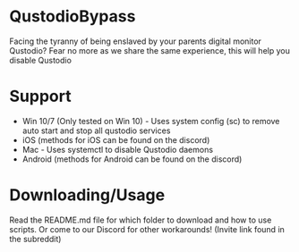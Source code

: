 # QustodioBypass
Facing the tyranny of being enslaved by your parents digital monitor Qustodio? Fear no more as we share the same experience, this will help you disable Qustodio

# Support
- Win 10/7 (Only tested on Win 10) - Uses system config (sc) to remove auto start and stop all qustodio services
- iOS (methods for iOS can be found on the discord)
- Mac - Uses systemctl to disable Qustodio daemons
- Android (methods for Android can be found on the discord)

# Downloading/Usage
Read the README.md file for which folder to download and how to use scripts. Or come to our Discord for other workarounds! (Invite link found in the subreddit)
